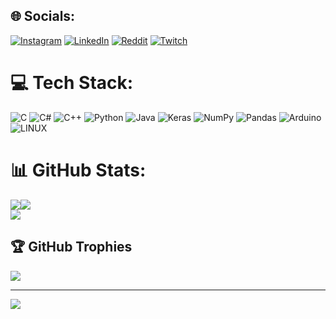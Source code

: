 
## 🌐 Socials:
[![Instagram](https://img.shields.io/badge/Instagram-%23E4405F.svg?logo=Instagram&logoColor=white)](https://instagram.com/semihseymen97) [![LinkedIn](https://img.shields.io/badge/LinkedIn-%230077B5.svg?logo=linkedin&logoColor=white)](https://linkedin.com/in/seymensemih) [![Reddit](https://img.shields.io/badge/Reddit-%23FF4500.svg?logo=Reddit&logoColor=white)](https://reddit.com/user/pomegnarate) [![Twitch](https://img.shields.io/badge/Twitch-%239146FF.svg?logo=Twitch&logoColor=white)](https://twitch.tv/pomegnarate) 

# 💻 Tech Stack:
![C](https://img.shields.io/badge/c-%2300599C.svg?style=for-the-badge&logo=c&logoColor=white) ![C#](https://img.shields.io/badge/c%23-%23239120.svg?style=for-the-badge&logo=c-sharp&logoColor=white) ![C++](https://img.shields.io/badge/c++-%2300599C.svg?style=for-the-badge&logo=c%2B%2B&logoColor=white) ![Python](https://img.shields.io/badge/python-3670A0?style=for-the-badge&logo=python&logoColor=ffdd54) ![Java](https://img.shields.io/badge/java-%23ED8B00.svg?style=for-the-badge&logo=java&logoColor=white) ![Keras](https://img.shields.io/badge/Keras-%23D00000.svg?style=for-the-badge&logo=Keras&logoColor=white) ![NumPy](https://img.shields.io/badge/numpy-%23013243.svg?style=for-the-badge&logo=numpy&logoColor=white) ![Pandas](https://img.shields.io/badge/pandas-%23150458.svg?style=for-the-badge&logo=pandas&logoColor=white) ![Arduino](https://img.shields.io/badge/-Arduino-00979D?style=for-the-badge&logo=Arduino&logoColor=white) ![LINUX](https://img.shields.io/badge/Linux-FCC624?style=for-the-badge&logo=linux&logoColor=black)
# 📊 GitHub Stats:
![](https://github-readme-stats.vercel.app/api?username=seymensemih&theme=tokyonight&hide_border=false&include_all_commits=true&count_private=false)[![](https://github-readme-stats.vercel.app/api/top-langs/?username=seymensemih)](https://github.com/seymensemih/github-readme-stats)<br/>
![](https://github-readme-streak-stats.herokuapp.com/?user=seymensemih&theme=tokyonight&hide_border=false)<br/>




## 🏆 GitHub Trophies
![](https://github-profile-trophy.vercel.app/?username=seymensemih&theme=tokyonight&no-frame=false&no-bg=true&margin-w=4)

---
[![](https://visitcount.itsvg.in/api?id=seymensemih&icon=0&color=0)](https://visitcount.itsvg.in)
